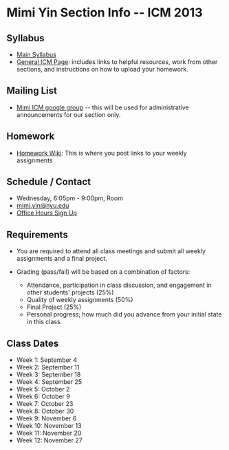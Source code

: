 Mimi Yin Section Info -- ICM 2013
========================================

Syllabus
--------
- [Main Syllabus](https://github.com/ITPNYU/ICM-2013/blob/master/Syllabus-2013.md)
- [General ICM Page](https://github.com/ITPNYU/ICM-2013/blob/master/README.md): includes links to helpful resources, work from other sections, and instructions on how to upload your homework.

Mailing List
------------
-  [Mimi ICM google group](https://groups.google.com/a/itp.nyu.edu/group/icm-mimi) -- this will be used for administrative announcements for our section only.

Homework
--------
- [Homework Wiki](https://github.com/ITPNYU/ICM-2013/wiki/Homework-Mimi-Wednesday): This is where you post links to your weekly assignments

Schedule / Contact
------------------
- Wednesday, 6:05pm - 9:00pm, Room 
- mimi.yin@nyu.edu
- [Office Hours Sign Up](https://itp.nyu.edu/inwiki/Signup/Mimi)

Requirements
------------
- You are required to attend all class meetings and submit all weekly assignments and a final project.

- Grading (pass/fail) will be based on a combination of factors:
    - Attendance, participation in class discussion, and engagement in other students' projects (25%)
    - Quality of weekly assignments (50%) 
    - Final Project (25%)
    - Personal progress; how much did you advance from your initial state in this class.

Class Dates
-----------
- Week 1: September 4
- Week 2: September 11
- Week 3: September 18
- Week 4: September 25
- Week 5: October 2
- Week 6: October 9
- Week 7: October 23
- Week 8: October 30
- Week 9: November 6
- Week 10: November 13
- Week 11: November 20
- Week 12: November 27